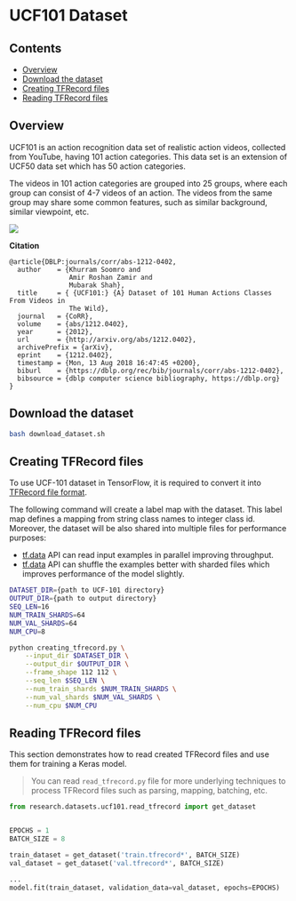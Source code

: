 # UCF101 Dataset <!-- omit in toc -->

## Contents <!-- omit in toc -->

- [Overview](#overview)
- [Download the dataset](#download-the-dataset)
- [Creating TFRecord files](#creating-tfrecord-files)
- [Reading TFRecord files](#reading-tfrecord-files)

## Overview

UCF101 is an action recognition data set of realistic action videos, collected from YouTube, having 101 action categories. This data set is an extension of UCF50 data set which has 50 action categories.

The videos in 101 action categories are grouped into 25 groups, where each group can consist of 4-7 videos of an action. The videos from the same group may share some common features, such as similar background, similar viewpoint, etc.

![](https://www.crcv.ucf.edu/data/UCF101/UCF101.jpg)

**Citation**

```
@article{DBLP:journals/corr/abs-1212-0402,
  author    = {Khurram Soomro and
               Amir Roshan Zamir and
               Mubarak Shah},
  title     = { {UCF101:} {A} Dataset of 101 Human Actions Classes From Videos in
               The Wild},
  journal   = {CoRR},
  volume    = {abs/1212.0402},
  year      = {2012},
  url       = {http://arxiv.org/abs/1212.0402},
  archivePrefix = {arXiv},
  eprint    = {1212.0402},
  timestamp = {Mon, 13 Aug 2018 16:47:45 +0200},
  biburl    = {https://dblp.org/rec/bib/journals/corr/abs-1212-0402},
  bibsource = {dblp computer science bibliography, https://dblp.org}
}
```

## Download the dataset

```bash
bash download_dataset.sh
```

## Creating TFRecord files

To use UCF-101 dataset in TensorFlow, it is required to convert it into [TFRecord file format](../../../docs/tfrecord.md).

The following command will create a label map with the dataset. This label map defines a mapping from string class names to integer class id. Moreover, the dataset will be also shared into multiple files for performance purposes:

- [tf.data](https://www.tensorflow.org/guide/data) API can read input examples in parallel improving throughput.
- [tf.data](https://www.tensorflow.org/guide/data) API can shuffle the examples better with sharded files which improves performance of the model slightly.

```sh
DATASET_DIR={path to UCF-101 directory}
OUTPUT_DIR={path to output directory}
SEQ_LEN=16
NUM_TRAIN_SHARDS=64
NUM_VAL_SHARDS=64
NUM_CPU=8

python creating_tfrecord.py \
    --input_dir $DATASET_DIR \
    --output_dir $OUTPUT_DIR \
    --frame_shape 112 112 \
    --seq_len $SEQ_LEN \
    --num_train_shards $NUM_TRAIN_SHARDS \
    --num_val_shards $NUM_VAL_SHARDS \
    --num_cpu $NUM_CPU
```

## Reading TFRecord files

This section demonstrates how to read created TFRecord files and use them for training a Keras model.

> You can read `read_tfrecord.py` file for more underlying techniques to process TFRecord files such as parsing, mapping, batching, etc.

```python
from research.datasets.ucf101.read_tfrecord import get_dataset


EPOCHS = 1
BATCH_SIZE = 8

train_dataset = get_dataset('train.tfrecord*', BATCH_SIZE)
val_dataset = get_dataset('val.tfrecord*', BATCH_SIZE)

...
model.fit(train_dataset, validation_data=val_dataset, epochs=EPOCHS)
```
